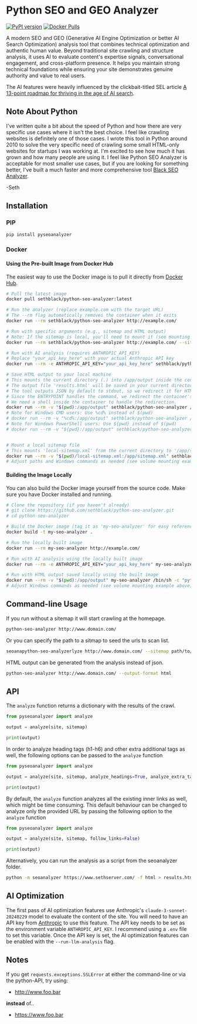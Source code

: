 Python SEO and GEO Analyzer
===========================

[![PyPI version](https://badge.fury.io/py/pyseoanalyzer.svg)](https://badge.fury.io/py/pyseoanalyzer)
[![Docker Pulls](https://img.shields.io/docker/pulls/sethblack/python-seo-analyzer.svg)](https://hub.docker.com/r/sethblack/python-seo-analyzer)

A modern SEO and GEO (Generative AI Engine Optimization or better AI Search Optimization) analysis tool that combines technical optimization and authentic human value. Beyond traditional site crawling and structure analysis, it uses AI to evaluate content's expertise signals, conversational engagement, and cross-platform presence. It helps you maintain strong technical foundations while ensuring your site demonstrates genuine authority and value to real users.

The AI features were heavily influenced by the clickbait-titled SEL article [A 13-point roadmap for thriving in the age of AI search](https://searchengineland.com/seo-roadmap-ai-search-449199).

Note About Python
-----------------

I've written quite a bit about the speed of Python and how there are very specific use cases where it isn't the best choice. I feel like crawling websites is definitely one of those cases. I wrote this tool in Python around 2010 to solve the very specific need of crawling some small HTML-only websites for startups I was working at. I'm excited to see how much it has grown and how many people are using it. I feel like Python SEO Analyzer is acceptable for most smaller use cases, but if you are looking for something better, I've built a much faster and more comprehensive tool [Black SEO Analyzer](https://github.com/sethblack/black-seo-analyzer).

-Seth

Installation
------------

### PIP

```
pip install pyseoanalyzer
```

### Docker

#### Using the Pre-built Image from Docker Hub

The easiest way to use the Docker image is to pull it directly from [Docker Hub](https://hub.docker.com/r/sethblack/python-seo-analyzer).

```bash
# Pull the latest image
docker pull sethblack/python-seo-analyzer:latest

# Run the analyzer (replace example.com with the target URL)
# The --rm flag automatically removes the container when it exits
docker run --rm sethblack/python-seo-analyzer http://example.com/

# Run with specific arguments (e.g., sitemap and HTML output)
# Note: If the sitemap is local, you'll need to mount it (see mounting example below)
docker run --rm sethblack/python-seo-analyzer http://example.com/ --sitemap /path/inside/container/sitemap.xml --output-format html

# Run with AI analysis (requires ANTHROPIC_API_KEY)
# Replace "your_api_key_here" with your actual Anthropic API key
docker run --rm -e ANTHROPIC_API_KEY="your_api_key_here" sethblack/python-seo-analyzer http://example.com/ --run-llm-analysis

# Save HTML output to your local machine
# This mounts the current directory (.) into /app/output inside the container.
# The output file 'results.html' will be saved in your current directory.
# The tool outputs JSON by default to stdout, so we redirect it for HTML.
# Since the ENTRYPOINT handles the command, we redirect the container's stdout.
# We need a shell inside the container to handle the redirection.
docker run --rm -v "$(pwd):/app/output" sethblack/python-seo-analyzer /bin/sh -c "seoanalyze http://example.com/ --output-format html > /app/output/results.html"
# Note for Windows CMD users: Use %cd% instead of $(pwd)
# docker run --rm -v "%cd%:/app/output" sethblack/python-seo-analyzer /bin/sh -c "seoanalyze http://example.com/ --output-format html > /app/output/results.html"
# Note for Windows PowerShell users: Use ${pwd} instead of $(pwd)
# docker run --rm -v "${pwd}:/app/output" sethblack/python-seo-analyzer /bin/sh -c "seoanalyze http://example.com/ --output-format html > /app/output/results.html"


# Mount a local sitemap file
# This mounts 'local-sitemap.xml' from the current directory to '/app/sitemap.xml' inside the container
docker run --rm -v "$(pwd)/local-sitemap.xml:/app/sitemap.xml" sethblack/python-seo-analyzer http://example.com/ --sitemap /app/sitemap.xml
# Adjust paths and Windows commands as needed (see volume mounting example above)

```

#### Building the Image Locally

You can also build the Docker image yourself from the source code. Make sure you have Docker installed and running.

```bash
# Clone the repository (if you haven't already)
# git clone https://github.com/sethblack/python-seo-analyzer.git
# cd python-seo-analyzer

# Build the Docker image (tag it as 'my-seo-analyzer' for easy reference)
docker build -t my-seo-analyzer .

# Run the locally built image
docker run --rm my-seo-analyzer http://example.com/

# Run with AI analysis using the locally built image
docker run --rm -e ANTHROPIC_API_KEY="your_api_key_here" my-seo-analyzer http://example.com/ --run-llm-analysis

# Run with HTML output saved locally using the built image
docker run --rm -v "$(pwd):/app/output" my-seo-analyzer /bin/sh -c "python-seo-analyzer http://example.com/ --output-format html > /app/output/results.html"
# Adjust Windows commands as needed (see volume mounting example above)
```

Command-line Usage
------------------

If you run without a sitemap it will start crawling at the homepage.

```sh
python-seo-analyzer http://www.domain.com/
```

Or you can specify the path to a sitmap to seed the urls to scan list.

```sh
seoanapython-seo-analyzerlyze http://www.domain.com/ --sitemap path/to/sitemap.xml
```

HTML output can be generated from the analysis instead of json.

```sh
python-seo-analyzer http://www.domain.com/ --output-format html
```

API
---

The `analyze` function returns a dictionary with the results of the crawl.

```python
from pyseoanalyzer import analyze

output = analyze(site, sitemap)

print(output)
```

In order to analyze heading tags (h1-h6) and other extra additional tags as well, the following options can be passed to the `analyze` function
```python
from pyseoanalyzer import analyze

output = analyze(site, sitemap, analyze_headings=True, analyze_extra_tags=True)

print(output)
```

By default, the `analyze` function analyzes all the existing inner links as well, which might be time consuming.
This default behaviour can be changed to analyze only the provided URL by passing the following option to the `analyze` function
```python
from pyseoanalyzer import analyze

output = analyze(site, sitemap, follow_links=False)

print(output)
```

Alternatively, you can run the analysis as a script from the seoanalyzer folder.

```sh
python -m seoanalyzer https://www.sethserver.com/ -f html > results.html
```

AI Optimization
---------------

The first pass of AI optimization features use Anthropic's `claude-3-sonnet-20240229` model to evaluate the content of the site. You will need to have an API key from [Anthropic](https://www.anthropic.com/) to use this feature. The API key needs to be set as the environment variable `ANTHROPIC_API_KEY`. I recommend using a `.env` file to set this variable. Once the API key is set, the AI optimization features can be enabled with the `--run-llm-analysis` flag.

Notes
-----

If you get `requests.exceptions.SSLError` at either the command-line or via the python-API, try using:
 - http://www.foo.bar
 
 **instead** of..
 
 -  https://www.foo.bar
